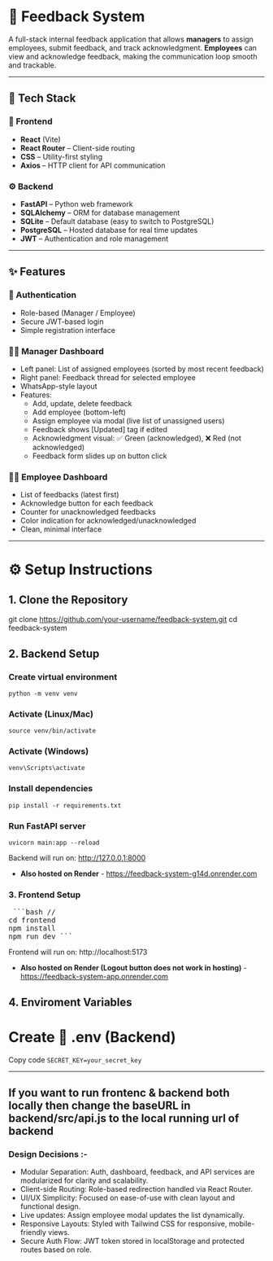 # 📝 Feedback System

A full-stack internal feedback application that allows **managers** to assign employees, submit feedback, and track acknowledgment. **Employees** can view and acknowledge feedback, making the communication loop smooth and trackable.

---

## 🔧 Tech Stack

### 🚀 Frontend
- **React** (Vite)
- **React Router** – Client-side routing
- **CSS** – Utility-first styling
- **Axios** – HTTP client for API communication

### ⚙️ Backend
- **FastAPI** – Python web framework
- **SQLAlchemy** – ORM for database management
- **SQLite** – Default database (easy to switch to PostgreSQL)
- **PostgreSQL** – Hosted database for real time updates
- **JWT** – Authentication and role management

---

## ✨ Features

### 🔐 Authentication
- Role-based (Manager / Employee)
- Secure JWT-based login
- Simple registration interface

### 🧑‍💼 Manager Dashboard
- Left panel: List of assigned employees (sorted by most recent feedback)
- Right panel: Feedback thread for selected employee
- WhatsApp-style layout
- Features:
  - Add, update, delete feedback
  - Add employee (bottom-left)
  - Assign employee via modal (live list of unassigned users)
  - Feedback shows [Updated] tag if edited
  - Acknowledgment visual: ✅ Green (acknowledged), ❌ Red (not acknowledged)
  - Feedback form slides up on button click

### 👩‍💻 Employee Dashboard
- List of feedbacks (latest first)
- Acknowledge button for each feedback
- Counter for unacknowledged feedbacks
- Color indication for acknowledged/unacknowledged
- Clean, minimal interface

---

# ⚙️ Setup Instructions

## 1. Clone the Repository

git clone https://github.com/your-username/feedback-system.git
cd feedback-system

## 2. Backend Setup

### Create virtual environment
`python -m venv venv`

### Activate (Linux/Mac)
`source venv/bin/activate`

### Activate (Windows)
`venv\Scripts\activate`

### Install dependencies
`pip install -r requirements.txt`

### Run FastAPI server
`uvicorn main:app --reload`

Backend will run on: http://127.0.0.1:8000

- **Also hosted on Render** - https://feedback-system-g14d.onrender.com

### 3. Frontend Setup

<pre> ```bash // 
cd frontend
npm install
npm run dev ``` </pre>

Frontend will run on: http://localhost:5173

- **Also hosted on Render (Logout button does not work in hosting)** - https://feedback-system-app.onrender.com

## 4. Enviroment Variables

# Create 📁 .env (Backend)

Copy code
`SECRET_KEY=your_secret_key`

---
If you want to run frontenc & backend both locally then change the baseURL in backend/src/api.js to the local running url of backend
---



### Design Decisions :- 

- Modular Separation: Auth, dashboard, feedback, and API services are modularized for clarity and scalability.
- Client-side Routing: Role-based redirection handled via React Router.
- UI/UX Simplicity: Focused on ease-of-use with clean layout and functional design.
- Live updates: Assign employee modal updates the list dynamically.
- Responsive Layouts: Styled with Tailwind CSS for responsive, mobile-friendly views.
- Secure Auth Flow: JWT token stored in localStorage and protected routes based on role.




